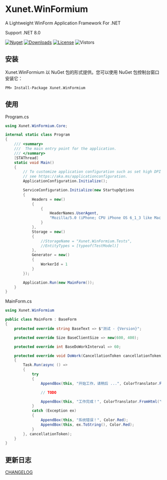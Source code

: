 # Xunet.WinFormium

A Lightweight WinForm Application Framework For .NET

Support .NET 8.0

[![Nuget](https://img.shields.io/nuget/v/Xunet.WinFormium.svg?style=flat-square)](https://www.nuget.org/packages/Xunet.WinFormium)
[![Downloads](https://img.shields.io/nuget/dt/Xunet.WinFormium.svg?style=flat-square)](https://www.nuget.org/stats/packages/Xunet.WinFormium?groupby=Version)
[![License](https://img.shields.io/github/license/shelley-xl/Xunet.WinFormium.svg)](https://github.com/shelley-xl/Xunet.WinFormium/blob/master/LICENSE)
![Vistors](https://visitor-badge.laobi.icu/badge?page_id=https://github.com/shelley-xl/Xunet.WinFormium)

## 安装

Xunet.WinFormium 以 NuGet 包的形式提供。您可以使用 NuGet 包控制台窗口安装它：

```
PM> Install-Package Xunet.WinFormium
```

## 使用

Program.cs

```c#
using Xunet.WinFormium.Core;

internal static class Program
{
    /// <summary>
    ///  The main entry point for the application.
    /// </summary>
    [STAThread]
    static void Main()
    {
        // To customize application configuration such as set high DPI settings or default font,
        // see https://aka.ms/applicationconfiguration.
        ApplicationConfiguration.Initialize();

        ServiceConfiguration.Initialize(new StartupOptions
        {
            Headers = new()
            {
                {
                    HeaderNames.UserAgent,
                    "Mozilla/5.0 (iPhone; CPU iPhone OS 6_1_3 like Mac OS X) AppleWebKit/536.26 (KHTML, like Gecko) Mobile/10B329 MicroMessenger/5.0.1"
                }
            },
            Storage = new()
            {
                //StorageName = "Xunet.WinFormium.Tests",
                //EntityTypes = [typeof(TestModel)]
            },
            Generator = new()
            {
                WorkerId = 1
            }
        });

        Application.Run(new MainForm());
    }
}
```

MainForm.cs

```c#
using Xunet.WinFormium

public class MainForm : BaseForm
{
    protected override string BaseText => $"测试 - {Version}";

    protected override Size BaseClientSize => new(600, 400);

    protected override int BaseDoWorkInterval => 60;

    protected override void DoWork(CancellationToken cancellationToken)
    {
        Task.Run(async () =>
        {
            try
            {
                AppendBox(this, "开始工作，请稍后 ...", ColorTranslator.FromHtml("#1296db"));

                // TODO

                AppendBox(this, "工作完成！", ColorTranslator.FromHtml("#1296db"));
            }
            catch (Exception ex)
            {
                AppendBox(this, "系统错误！", Color.Red);
                AppendBox(this, ex.ToString(), Color.Red);
            }
        }, cancellationToken);
    }
}
```

## 更新日志

[CHANGELOG](CHANGELOG.md)
